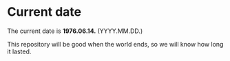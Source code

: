 # Current date

The current date is **1976.06.14.** (YYYY.MM.DD.)

This repository will be good when the world ends, so we will know how long it lasted.
